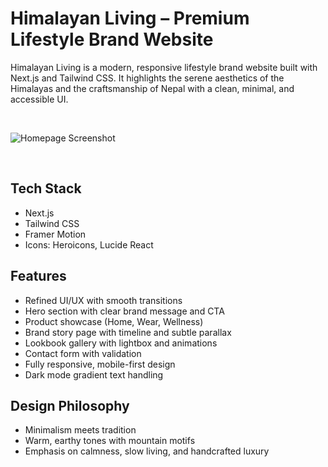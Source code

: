 # Himalayan Living – Premium Lifestyle Brand Website 

Himalayan Living is a modern, responsive lifestyle brand website built with Next.js and Tailwind CSS. It highlights the serene aesthetics of the Himalayas and the craftsmanship of Nepal with a clean, minimal, and accessible UI.

<br/>

![Homepage Screenshot](public/images/himalayan.png)

 
<br/>
 
## Tech Stack

- Next.js
- Tailwind CSS
- Framer Motion
- Icons: Heroicons, Lucide React

## Features 

- Refined UI/UX with smooth transitions
- Hero section with clear brand message and CTA
- Product showcase (Home, Wear, Wellness)
- Brand story page with timeline and subtle parallax
- Lookbook gallery with lightbox and animations
- Contact form with validation
- Fully responsive, mobile-first design
- Dark mode gradient text handling


## Design Philosophy

- Minimalism meets tradition
- Warm, earthy tones with mountain motifs
- Emphasis on calmness, slow living, and handcrafted luxury

